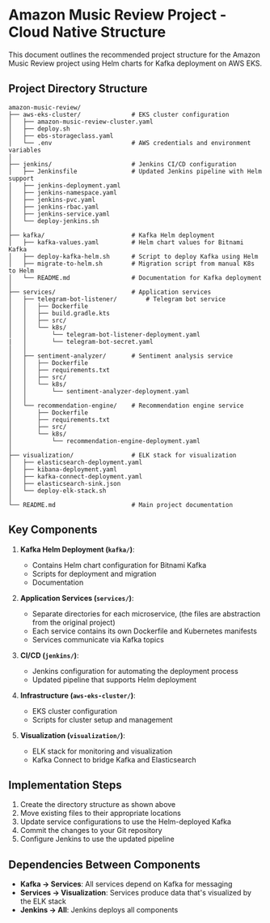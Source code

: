 # Amazon Music Review Project - Cloud Native Structure

This document outlines the recommended project structure for the Amazon Music Review project using Helm charts for Kafka deployment on AWS EKS.

## Project Directory Structure

```
amazon-music-review/
├── aws-eks-cluster/              # EKS cluster configuration
│   ├── amazon-music-review-cluster.yaml
│   ├── deploy.sh
│   ├── ebs-storageclass.yaml
│   └── .env                      # AWS credentials and environment variables
│
├── jenkins/                      # Jenkins CI/CD configuration
│   ├── Jenkinsfile               # Updated Jenkins pipeline with Helm support
│   ├── jenkins-deployment.yaml
│   ├── jenkins-namespace.yaml
│   ├── jenkins-pvc.yaml
│   ├── jenkins-rbac.yaml
│   ├── jenkins-service.yaml
│   └── deploy-jenkins.sh
│
├── kafka/                        # Kafka Helm deployment
│   ├── kafka-values.yaml         # Helm chart values for Bitnami Kafka
│   ├── deploy-kafka-helm.sh      # Script to deploy Kafka using Helm
│   ├── migrate-to-helm.sh        # Migration script from manual K8s to Helm
│   └── README.md                 # Documentation for Kafka deployment
│
├── services/                     # Application services
│   ├── telegram-bot-listener/        # Telegram bot service
│   │   ├── Dockerfile
│   │   ├── build.gradle.kts
│   │   ├── src/
│   │   └── k8s/
│   │       └── telegram-bot-listener-deployment.yaml
|   │       └── telegram-bot-secret.yaml
│   │
│   ├── sentiment-analyzer/       # Sentiment analysis service
│   │   ├── Dockerfile
│   │   ├── requirements.txt
│   │   ├── src/
│   │   └── k8s/
│   │       └── sentiment-analyzer-deployment.yaml
│   │
│   └── recommendation-engine/    # Recommendation engine service
│       ├── Dockerfile
│       ├── requirements.txt
│       ├── src/
│       └── k8s/
│           └── recommendation-engine-deployment.yaml
│
├── visualization/                # ELK stack for visualization
│   ├── elasticsearch-deployment.yaml
│   ├── kibana-deployment.yaml
│   ├── kafka-connect-deployment.yaml
│   ├── elasticsearch-sink.json
│   └── deploy-elk-stack.sh
│
└── README.md                     # Main project documentation
```

## Key Components

1. **Kafka Helm Deployment (`kafka/`)**:

   - Contains Helm chart configuration for Bitnami Kafka
   - Scripts for deployment and migration
   - Documentation

2. **Application Services (`services/`)**:

   - Separate directories for each microservice, (the files are abstraction from the original project)
   - Each service contains its own Dockerfile and Kubernetes manifests
   - Services communicate via Kafka topics

3. **CI/CD (`jenkins/`)**:

   - Jenkins configuration for automating the deployment process
   - Updated pipeline that supports Helm deployment

4. **Infrastructure (`aws-eks-cluster/`)**:

   - EKS cluster configuration
   - Scripts for cluster setup and management

5. **Visualization (`visualization/`)**:
   - ELK stack for monitoring and visualization
   - Kafka Connect to bridge Kafka and Elasticsearch

## Implementation Steps

1. Create the directory structure as shown above
2. Move existing files to their appropriate locations
3. Update service configurations to use the Helm-deployed Kafka
4. Commit the changes to your Git repository
5. Configure Jenkins to use the updated pipeline

## Dependencies Between Components

- **Kafka → Services**: All services depend on Kafka for messaging
- **Services → Visualization**: Services produce data that's visualized by the ELK stack
- **Jenkins → All**: Jenkins deploys all components
